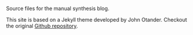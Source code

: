 Source files for the manual synthesis blog.

This site is based on a Jekyll theme developed by John Otander. Checkout the original [Github repository](https://github.com/johnotander/pixyll).

